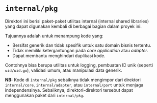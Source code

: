 # `internal/pkg`

Direktori ini berisi paket-paket utilitas internal (internal shared libraries) yang dapat digunakan kembali di berbagai bagian dalam proyek ini.

Tujuannya adalah untuk menampung kode yang:
- Bersifat generik dan tidak spesifik untuk satu domain bisnis tertentu.
- Tidak memiliki ketergantungan pada *core application* atau *adapter*.
- Dapat membantu menghindari duplikasi kode.

Contohnya bisa berupa utilitas untuk logging, pembuatan ID unik (seperti `uid/uid.go`), validasi umum, atau manipulasi data generik.

**NB:** Kode di `internal/pkg` sebaiknya tidak mengimpor dari direktori `internal/core`, `internal/adapter`, atau `internal/port` untuk menjaga independensinya. Sebaliknya, direktori-direktori tersebut dapat menggunakan paket dari `internal/pkg`.